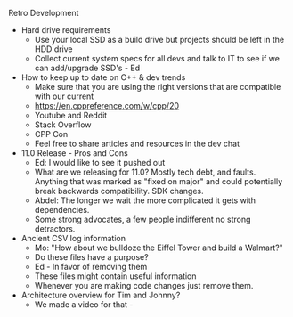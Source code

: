 Retro
Development
- Hard drive requirements
	- Use your local SSD as a build drive but projects should be left in the HDD drive
	- Collect current system specs for all devs and talk to IT to see if we can add/upgrade SSD's - Ed
- How to keep up to date on C++ & dev trends
	- Make sure that you are using the right versions that are compatible with our current 
	- https://en.cppreference.com/w/cpp/20
	- Youtube and Reddit
	- Stack Overflow
	- CPP Con
	- Feel free to share articles and resources in the dev chat
- 11.0 Release - Pros and Cons
	- Ed: I would like to see it pushed out
	- What are we releasing for 11.0? Mostly tech debt, and faults. Anything that was marked as "fixed on major" and could potentially break backwards compatibility. SDK changes.
	- Abdel: The longer we wait the more complicated it gets with dependencies. 
	- Some strong advocates, a few people indifferent no strong detractors.
- Ancient CSV log information
	- Mo: "How about we bulldoze the Eiffel Tower and build a Walmart?"
	- Do these files have a purpose?
	- Ed - In favor of removing them 
	- These files might contain useful information
	- Whenever you are making code changes just remove them.
- Architecture overview for Tim and Johnny?
	- We made a video for that - 